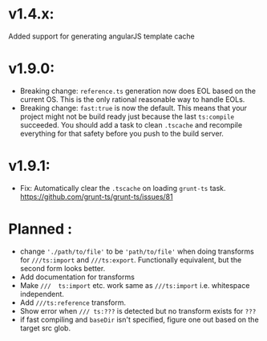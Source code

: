 # v1.4.x: 
Added support for generating angularJS template cache

# v1.9.0: 
* Breaking change: `reference.ts` generation now does EOL based on the current OS. This is the only rational reasonable way to handle EOLs. 
* Breaking change: `fast:true` is now the default. This means that your project might not be build ready just because the last `ts:compile` succeeded. You should add a task to clean `.tscache` and recompile everything for that safety before you push to the build server.

# v1.9.1: 
* Fix: Automatically clear the `.tscache` on loading `grunt-ts` task. https://github.com/grunt-ts/grunt-ts/issues/81

# Planned :
* change `'./path/to/file'` to be `'path/to/file'` when doing transforms for `///ts:import` and `///ts:export`. Functionally equivalent, but the second form looks better.
* Add documentation for transforms 
* Make `///  ts:import` etc. work same as `///ts:import` i.e. whitespace independent. 
* Add `///ts:reference` transform. 
* Show error when `/// ts:???` is detected but no transform exists for `???`
* if fast compiling and `baseDir` isn't specified, figure one out based on the target src glob.
